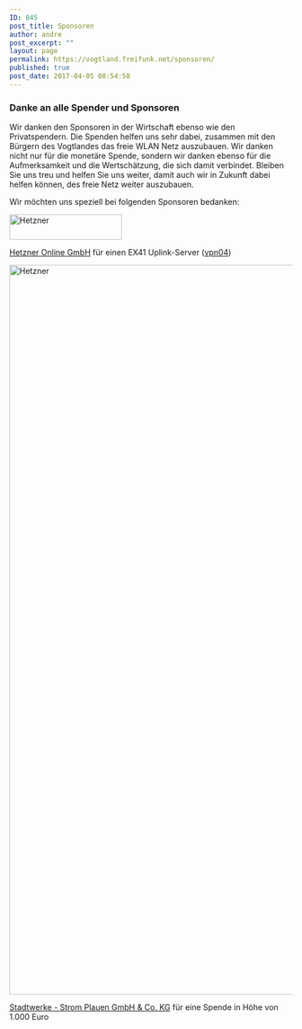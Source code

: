 ```yaml
---
ID: 845
post_title: Sponsoren
author: andre
post_excerpt: ""
layout: page
permalink: https://vogtland.freifunk.net/sponsoren/
published: true
post_date: 2017-04-05 08:54:58
---
```

<div id="pl-845"  class="panel-layout" ><div id="pg-845-0"  class="panel-grid panel-no-style" ><div id="pgc-845-0-0"  class="panel-grid-cell"  data-weight="1" ><div id="panel-845-0-0-0" class="so-panel widget widget_text panel-first-child panel-last-child" data-index="0" data-style="{&quot;background_display&quot;:&quot;tile&quot;}" ><h3 class="widget-title">Danke an alle Spender und Sponsoren</h3>			<div class="textwidget"><p>Wir danken den Sponsoren in der Wirtschaft ebenso wie den Privatspendern. Die Spenden helfen uns sehr dabei, zusammen mit den Bürgern des Vogtlandes das freie WLAN Netz auszubauen. Wir danken nicht nur für die monetäre Spende, sondern wir danken ebenso für die Aufmerksamkeit und die Wertschätzung, die sich damit verbindet. Bleiben Sie uns treu und helfen Sie uns weiter, damit auch wir in Zukunft dabei helfen können, des freie Netz weiter auszubauen.</p>
<p>Wir möchten uns speziell bei folgenden Sponsoren bedanken:</p>
</div>
		</div></div></div><div id="pg-845-1"  class="panel-grid panel-no-style" ><div id="pgc-845-1-0"  class="panel-grid-cell"  data-weight="0.20032573289902" ><div id="panel-845-1-0-0" class="so-panel widget widget_sow-image panel-first-child panel-last-child" data-index="1" data-style="{&quot;background_display&quot;:&quot;tile&quot;}" ><div class="so-widget-sow-image so-widget-sow-image-default-2b1fadbace82">

<div class="sow-image-container">
<a href="https://hetzner.de/" target="_blank" >	<img src="https://vogtland.freifunk.net/wordpress/wp-content/uploads/2017/03/hetzner_200.jpg" width="200" height="45" sizes="(max-width: 200px) 100vw, 200px" title="Hetzner" alt="Hetzner" 		class="so-widget-image"/>
</a></div>

</div></div></div><div id="pgc-845-1-1"  class="panel-grid-cell"  data-weight="0.79967426710098" ><div id="panel-845-1-1-0" class="so-panel widget widget_sow-editor panel-first-child panel-last-child" data-index="2" data-style="{&quot;background_display&quot;:&quot;tile&quot;}" ><div class="so-widget-sow-editor so-widget-sow-editor-base">
<div class="siteorigin-widget-tinymce textwidget">
	<p><a href="https://hetzner.de/" target="_blank">Hetzner Online GmbH</a> für einen EX41 Uplink-Server (<a href="http://vpn04.freifunk-vogtland.net/" target="_blank">vpn04</a>)</p></div>
</div></div></div></div><div id="pg-845-2"  class="panel-grid panel-no-style" ><div id="pgc-845-2-0"  class="panel-grid-cell"  data-weight="0.20032573289902" ><div id="panel-845-2-0-0" class="so-panel widget widget_sow-image panel-first-child panel-last-child" data-index="3" data-style="{&quot;background_image_attachment&quot;:false,&quot;background_display&quot;:&quot;tile&quot;}" ><div class="so-widget-sow-image so-widget-sow-image-default-813df796d9b1">

<div class="sow-image-container">
<a href="https://hetzner.de/" target="_blank" >	<img src="https://vogtland.freifunk.net/wordpress/wp-content/uploads/2017/04/SWP_logo_4c_cmyk.jpg" width="984" height="1299" srcset="https://vogtland.freifunk.net/wordpress/wp-content/uploads/2017/04/SWP_logo_4c_cmyk.jpg 984w, https://vogtland.freifunk.net/wordpress/wp-content/uploads/2017/04/SWP_logo_4c_cmyk-227x300.jpg 227w, https://vogtland.freifunk.net/wordpress/wp-content/uploads/2017/04/SWP_logo_4c_cmyk-768x1014.jpg 768w, https://vogtland.freifunk.net/wordpress/wp-content/uploads/2017/04/SWP_logo_4c_cmyk-776x1024.jpg 776w" sizes="(max-width: 984px) 100vw, 984px" alt="Hetzner" 		class="so-widget-image"/>
</a></div>

</div></div></div><div id="pgc-845-2-1"  class="panel-grid-cell"  data-weight="0.79967426710098" ><div id="panel-845-2-1-0" class="so-panel widget widget_sow-editor panel-first-child panel-last-child" data-index="4" data-style="{&quot;background_display&quot;:&quot;tile&quot;}" ><div class="so-widget-sow-editor so-widget-sow-editor-base">
<div class="siteorigin-widget-tinymce textwidget">
	<p><a href="https://www.stadtwerke-strom-plauen.de/" target="_blank" rel="noopener">Stadtwerke - Strom Plauen GmbH &amp; Co. KG</a> für eine Spende in Höhe von 1.000 Euro</p></div>
</div></div></div></div></div>
